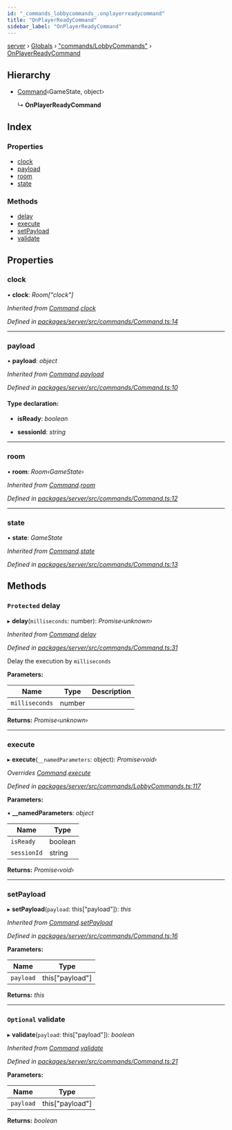 ```yaml
---
id: "_commands_lobbycommands_.onplayerreadycommand"
title: "OnPlayerReadyCommand"
sidebar_label: "OnPlayerReadyCommand"
---
```


[server](../index.md) › [Globals](../globals.md) › ["commands/LobbyCommands"](../modules/_commands_lobbycommands_.md) › [OnPlayerReadyCommand](_commands_lobbycommands_.onplayerreadycommand.md)

## Hierarchy

* [Command](_commands_command_.command.md)‹GameState, object›

  ↳ **OnPlayerReadyCommand**

## Index

### Properties

* [clock](_commands_lobbycommands_.onplayerreadycommand.md#clock)
* [payload](_commands_lobbycommands_.onplayerreadycommand.md#payload)
* [room](_commands_lobbycommands_.onplayerreadycommand.md#room)
* [state](_commands_lobbycommands_.onplayerreadycommand.md#state)

### Methods

* [delay](_commands_lobbycommands_.onplayerreadycommand.md#protected-delay)
* [execute](_commands_lobbycommands_.onplayerreadycommand.md#execute)
* [setPayload](_commands_lobbycommands_.onplayerreadycommand.md#setpayload)
* [validate](_commands_lobbycommands_.onplayerreadycommand.md#optional-validate)

## Properties

###  clock

• **clock**: *Room["clock"]*

*Inherited from [Command](_commands_command_.command.md).[clock](_commands_command_.command.md#clock)*

*Defined in [packages/server/src/commands/Command.ts:14](https://github.com/will-hart/pixatore/blob/5d54977/packages/server/src/commands/Command.ts#L14)*

___

###  payload

• **payload**: *object*

*Inherited from [Command](_commands_command_.command.md).[payload](_commands_command_.command.md#payload)*

*Defined in [packages/server/src/commands/Command.ts:10](https://github.com/will-hart/pixatore/blob/5d54977/packages/server/src/commands/Command.ts#L10)*

#### Type declaration:

* **isReady**: *boolean*

* **sessionId**: *string*

___

###  room

• **room**: *Room‹GameState›*

*Inherited from [Command](_commands_command_.command.md).[room](_commands_command_.command.md#room)*

*Defined in [packages/server/src/commands/Command.ts:12](https://github.com/will-hart/pixatore/blob/5d54977/packages/server/src/commands/Command.ts#L12)*

___

###  state

• **state**: *GameState*

*Inherited from [Command](_commands_command_.command.md).[state](_commands_command_.command.md#state)*

*Defined in [packages/server/src/commands/Command.ts:13](https://github.com/will-hart/pixatore/blob/5d54977/packages/server/src/commands/Command.ts#L13)*

## Methods

### `Protected` delay

▸ **delay**(`milliseconds`: number): *Promise‹unknown›*

*Inherited from [Command](_commands_command_.command.md).[delay](_commands_command_.command.md#protected-delay)*

*Defined in [packages/server/src/commands/Command.ts:31](https://github.com/will-hart/pixatore/blob/5d54977/packages/server/src/commands/Command.ts#L31)*

Delay the execution by `milliseconds`

**Parameters:**

Name | Type | Description |
------ | ------ | ------ |
`milliseconds` | number |   |

**Returns:** *Promise‹unknown›*

___

###  execute

▸ **execute**(`__namedParameters`: object): *Promise‹void›*

*Overrides [Command](_commands_command_.command.md).[execute](_commands_command_.command.md#abstract-execute)*

*Defined in [packages/server/src/commands/LobbyCommands.ts:117](https://github.com/will-hart/pixatore/blob/5d54977/packages/server/src/commands/LobbyCommands.ts#L117)*

**Parameters:**

▪ **__namedParameters**: *object*

Name | Type |
------ | ------ |
`isReady` | boolean |
`sessionId` | string |

**Returns:** *Promise‹void›*

___

###  setPayload

▸ **setPayload**(`payload`: this["payload"]): *this*

*Inherited from [Command](_commands_command_.command.md).[setPayload](_commands_command_.command.md#setpayload)*

*Defined in [packages/server/src/commands/Command.ts:16](https://github.com/will-hart/pixatore/blob/5d54977/packages/server/src/commands/Command.ts#L16)*

**Parameters:**

Name | Type |
------ | ------ |
`payload` | this["payload"] |

**Returns:** *this*

___

### `Optional` validate

▸ **validate**(`payload`: this["payload"]): *boolean*

*Inherited from [Command](_commands_command_.command.md).[validate](_commands_command_.command.md#optional-validate)*

*Defined in [packages/server/src/commands/Command.ts:21](https://github.com/will-hart/pixatore/blob/5d54977/packages/server/src/commands/Command.ts#L21)*

**Parameters:**

Name | Type |
------ | ------ |
`payload` | this["payload"] |

**Returns:** *boolean*
